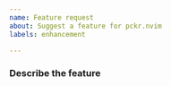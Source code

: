 ```yaml
---
name: Feature request
about: Suggest a feature for pckr.nvim
labels: enhancement

---
```


<!-- Before creating an issue, please search the issue tracker and make sure pckr.nvim is up to date -->

### Describe the feature

